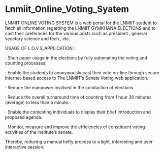 # Lnmiit_Online_Voting_Syatem

LNMIIT ONLINE VOTING SYSTEM  is a web portal for the LNMIIT student to fetch all information regarding the LNMIIT GYMKHANA ELECTIONS and to cast their prefernces for the various posts such as president , general secetary science and tech , etc.

USAGE OF L.O.V.S_APPLICATION  :

· Shun paper usage in the elections by fully automating the voting and counting processes.
 
· Enable the students to anonymously cast their vote on-line through secure Internet-based access to The LNMIIT’s Senate Voting web application.
 
· Reduce the manpower involved in the conduction of elections.
 
· Reduce the overall turnaround time of counting from 1 hour 30 minutes (average) to less than a minute.  
 
· Enable the contesting individuals to display their brief introduction and proposed agenda.  
 
· Monitor, measure and improve the efficiencies of constituent voting activities of the Institute‘s senate.
 
 Thereby, reducing a manual hefty process to a light, interesting and user interactive session.
